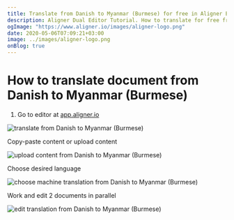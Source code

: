 ```yaml
---
title: Translate from Danish to Myanmar (Burmese) for free in Aligner Editor
description: Aligner Dual Editor Tutorial. How to translate for free from Danish to Myanmar (Burmese). Aligner is multilingual document management platform. 
ogImage: "https://www.aligner.io/images/aligner-logo.png"
date: 2020-05-06T07:09:21+03:00
image: ../images/aligner-logo.png
onBlog: true
---
```


# How to translate document from Danish to Myanmar (Burmese)

1. Go to editor at [app.aligner.io](https://app.aligner.io "Aligner App web page")

![translate from Danish to Myanmar (Burmese)](../aligner-blank-editor.png "translate from Danish to Myanmar (Burmese)")

Copy-paste content or upload content

![upload content from Danish to Myanmar (Burmese)](../aligner-uploaded-document.png "upload content from Danish to Myanmar (Burmese)")

Choose desired language

![choose machine translation from Danish to Myanmar (Burmese)](../aligner-language-dropdown.png "choose machine translation from Danish to Myanmar (Burmese)")

Work and edit 2 documents in parallel

![edit translation from Danish to Myanmar (Burmese)](../aligner-double-sitded-editor.png "edit translation from Danish to Myanmar (Burmese)")

